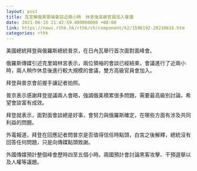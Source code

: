 ```yaml
---
layout: post
title: 克宮稱俄美領袖會談近兩小時　休息後高級官員加入會議
date: 2021-06-16 21:42:59.000000000 +08:00
link: https://news.rthk.hk/rthk/ch/component/k2/1596192-20210616.htm
categories: rthk
---
```


美國總統拜登與俄羅斯總統普京，在日內瓦舉行首次面對面峰會。

俄羅斯傳媒引述克里姆林宮表示，兩位領袖的會談已經結束，會議進行了近兩小時，兩人稍作休息後進行較大規模的會議，雙方高級官員會加入。

拜登與普京會前握手讓記者拍照。

普京表示感謝拜登提議兩人會晤，強調俄美積累很多問題，需要最高級別討論，希望會談富有成效。

拜登就表示，面對面會談總是好事，會努力與俄羅斯確定，在哪些方面有涉及共同利益的問題。

外電報道，拜登在回應記者問普京是否值得信任時點頭，白宮之後解釋，總統沒有回答任何問題，只是向傳媒點頭致謝。

外國傳媒預計整個峰會歷時四至五個小時。兩國預計會討論黑客攻擊、干預選舉以及人權等議題。
